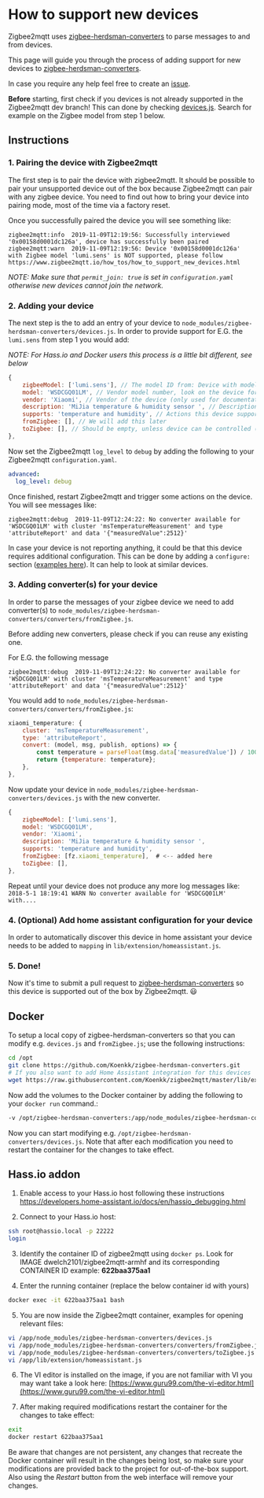 ---
---
# How to support new devices
Zigbee2mqtt uses [zigbee-herdsman-converters](https://github.com/Koenkk/zigbee-herdsman-converters) to parse messages to and from devices.

This page will guide you through the process of adding support for new devices to [zigbee-herdsman-converters](https://github.com/Koenkk/zigbee-herdsman-converters).

In case you require any help feel free to create an [issue](https://github.com/Koenkk/zigbee2mqtt/issues).

**Before** starting, first check if you devices is not already supported in the Zigbee2mqtt dev branch! This can done by checking [devices.js](https://github.com/Koenkk/zigbee-herdsman-converters/blob/master/devices.js). Search for example on the Zigbee model from step 1 below.

## Instructions
### 1. Pairing the device with Zigbee2mqtt
The first step is to pair the device with zigbee2mqtt. It should be possible to pair your unsupported device out of the box because Zigbee2mqtt can pair with any zigbee device. You need to find out how to bring your device into pairing mode, most of the time via a factory reset.

Once you successfully paired the device you will see something like:
```
zigbee2mqtt:info  2019-11-09T12:19:56: Successfully interviewed '0x00158d0001dc126a', device has successfully been paired
zigbee2mqtt:warn  2019-11-09T12:19:56: Device '0x00158d0001dc126a' with Zigbee model 'lumi.sens' is NOT supported, please follow https://www.zigbee2mqtt.io/how_tos/how_to_support_new_devices.html
```

*NOTE: Make sure that `permit_join: true` is set in `configuration.yaml` otherwise new devices cannot join the network.*

### 2. Adding your device
The next step is the to add an entry of your device to `node_modules/zigbee-herdsman-converters/devices.js`. In order to provide support for E.G. the `lumi.sens` from step 1 you would add:

*NOTE: For Hass.io and Docker users this process is a little bit different, see below*

```js
{
    zigbeeModel: ['lumi.sens'], // The model ID from: Device with modelID 'lumi.sens' is not supported.
    model: 'WSDCGQ01LM', // Vendor model number, look on the device for a model number
    vendor: 'Xiaomi', // Vendor of the device (only used for documentation and startup logging)
    description: 'MiJia temperature & humidity sensor ', // Description of the device, copy from vendor site. (only used for documentation and startup logging)
    supports: 'temperature and humidity', // Actions this device supports (only used for documentation)
    fromZigbee: [], // We will add this later
    toZigbee: [], // Should be empty, unless device can be controlled (e.g. lights, switches).
},
```

Now set the Zigbee2mqtt `log_level` to `debug` by adding the following to your Zigbee2mqtt `configuration.yaml`.

```yaml
advanced:
  log_level: debug
```

Once finished, restart Zigbee2mqtt and trigger some actions on the device. You will see messages like:
```
zigbee2mqtt:debug  2019-11-09T12:24:22: No converter available for 'WSDCGQ01LM' with cluster 'msTemperatureMeasurement' and type 'attributeReport' and data '{"measuredValue":2512}'
```

In case your device is not reporting anything, it could be that this device requires additional configuration. This can be done by adding a `configure:` section ([examples here](https://github.com/Koenkk/zigbee-herdsman-converters/blob/master/devices.js)). It can help to look at similar devices.

### 3. Adding converter(s) for your device
In order to parse the messages of your zigbee device we need to add converter(s) to `node_modules/zigbee-herdsman-converters/converters/fromZigbee.js`.

Before adding new converters, please check if you can reuse any existing one.

For E.G. the following message
```
zigbee2mqtt:debug  2019-11-09T12:24:22: No converter available for 'WSDCGQ01LM' with cluster 'msTemperatureMeasurement' and type 'attributeReport' and data '{"measuredValue":2512}'
```

You would add to `node_modules/zigbee-herdsman-converters/converters/fromZigbee.js`:
```js
xiaomi_temperature: {
    cluster: 'msTemperatureMeasurement',
    type: 'attributeReport',
    convert: (model, msg, publish, options) => {
        const temperature = parseFloat(msg.data['measuredValue']) / 100.0;
        return {temperature: temperature};
    },
},
```

Now update your device in `node_modules/zigbee-herdsman-converters/devices.js` with the new converter.
```js
{
    zigbeeModel: ['lumi.sens'],
    model: 'WSDCGQ01LM',
    vendor: 'Xiaomi',
    description: 'MiJia temperature & humidity sensor ',
    supports: 'temperature and humidity',
    fromZigbee: [fz.xiaomi_temperature],  # <-- added here
    toZigbee: [],
},
```

Repeat until your device does not produce any more log messages like: `2018-5-1 18:19:41 WARN No converter available for 'WSDCGQ01LM' with....`

### 4. (Optional) Add home assistant configuration for your device
In order to automatically discover this device in home assistant your device needs to be added to `mapping` in `lib/extension/homeassistant.js`.

### 5. Done!
Now it's time to submit a pull request to [zigbee-herdsman-converters](https://github.com/Koenkk/zigbee-herdsman-converters) so this device is supported out of the box by Zigbee2mqtt. :smiley:

## Docker
To setup a local copy of zigbee-herdsman-converters so that you can modify e.g. `devices.js` and `fromZigbee.js`; use the following instructions:

```bash
cd /opt
git clone https://github.com/Koenkk/zigbee-herdsman-converters.git
# If you also want to add Home Assistant integration for this devices
wget https://raw.githubusercontent.com/Koenkk/zigbee2mqtt/master/lib/extension/homeassistant.js
```

Now add the volumes to the Docker container by adding the following to your `docker run` command.:

```bash
-v /opt/zigbee-herdsman-converters:/app/node_modules/zigbee-herdsman-converters -v /opt/homeassistant.js:/app/lib/extension/homeassistant.js
```

Now you can start modifying e.g. `/opt/zigbee-herdsman-converters/devices.js`. Note that after each modification you need to restart the container for the changes to take effect.

## Hass.io addon
1. Enable access to your Hass.io host following these instructions
https://developers.home-assistant.io/docs/en/hassio_debugging.html

2. Connect to your Hass.io host:
```bash
ssh root@hassio.local -p 22222
login
```

3. Identify the container ID of zigbee2mqtt using `docker ps`. Look for IMAGE dwelch2101/zigbee2mqtt-armhf and its corresponding CONTAINER ID example: **622baa375aa1**

4. Enter the running container (replace the below container id with yours)
```bash
docker exec -it 622baa375aa1 bash
```

5. You are now inside the Zigbee2mqtt container, examples for opening relevant files:
```bash
vi /app/node_modules/zigbee-herdsman-converters/devices.js
vi /app/node_modules/zigbee-herdsman-converters/converters/fromZigbee.js
vi /app/node_modules/zigbee-herdsman-converters/converters/toZigbee.js
vi /app/lib/extension/homeassistant.js
```

6.  The VI editor is installed on the image, if you are not familiar with VI you may want take a look here:
 [https://www.guru99.com/the-vi-editor.html](https://www.guru99.com/the-vi-editor.html)

7. After making required modifications restart the container for the changes to take effect:
```bash
exit
docker restart 622baa375aa1
```

Be aware that changes are not persistent, any changes that recreate the Docker container will result in the changes being lost, so make sure your modifications are provided back to the project for out-of-the-box support. Also using the *Restart* button from the web interface will remove your changes.
